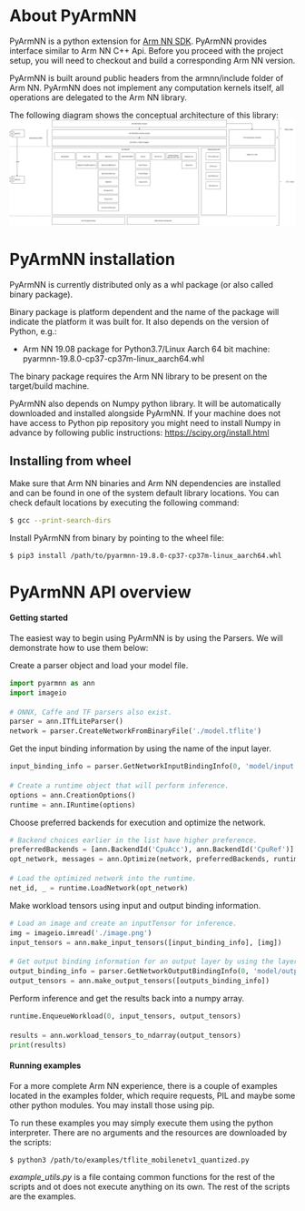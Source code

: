 # About PyArmNN

PyArmNN is a python extension for [Arm NN SDK](https://developer.arm.com/ip-products/processors/machine-learning/arm-nn).
PyArmNN provides interface similar to Arm NN C++ Api.
Before you proceed with the project setup, you will need to checkout and build a corresponding Arm NN version.

PyArmNN is built around public headers from the armnn/include folder of Arm NN. PyArmNN does not implement any computation kernels itself, all operations are
delegated to the Arm NN library. 

The following diagram shows the conceptual architecture of this library:
![PyArmNN](./images/pyarmnn.png)

# PyArmNN installation

PyArmNN is currently distributed only as a whl package (or also called binary package).

Binary package is platform dependent and the name of the package will indicate the platform it was built for. It also depends on the version of Python, e.g.:

* Arm NN 19.08 package for Python3.7/Linux Aarch 64 bit machine: pyarmnn-19.8.0-cp37-cp37m-linux_aarch64.whl

The binary package requires the Arm NN library to be present on the target/build machine.

PyArmNN also depends on Numpy python library. It will be automatically downloaded and installed alongside PyArmNN. If your machine does not have access to Python pip repository you might need to install Numpy in advance by following public instructions: https://scipy.org/install.html

## Installing from wheel

Make sure that Arm NN binaries and Arm NN dependencies are installed and can be found in one of the system default library locations. You can check default locations by executing the following command:
```bash
$ gcc --print-search-dirs
```
Install PyArmNN from binary by pointing to the wheel file:
```bash
$ pip3 install /path/to/pyarmnn-19.8.0-cp37-cp37m-linux_aarch64.whl
```

# PyArmNN API overview

#### Getting started
The easiest way to begin using PyArmNN is by using the Parsers. We will demonstrate how to use them below:

Create a parser object and load your model file.
```python
import pyarmnn as ann
import imageio

# ONNX, Caffe and TF parsers also exist.
parser = ann.ITfLiteParser()  
network = parser.CreateNetworkFromBinaryFile('./model.tflite')
```

Get the input binding information by using the name of the input layer.
```python
input_binding_info = parser.GetNetworkInputBindingInfo(0, 'model/input')

# Create a runtime object that will perform inference.
options = ann.CreationOptions()
runtime = ann.IRuntime(options)
```
Choose preferred backends for execution and optimize the network.
```python
# Backend choices earlier in the list have higher preference.
preferredBackends = [ann.BackendId('CpuAcc'), ann.BackendId('CpuRef')]
opt_network, messages = ann.Optimize(network, preferredBackends, runtime.GetDeviceSpec(), ann.OptimizerOptions())

# Load the optimized network into the runtime.
net_id, _ = runtime.LoadNetwork(opt_network)
```
Make workload tensors using input and output binding information.
```python
# Load an image and create an inputTensor for inference.
img = imageio.imread('./image.png')
input_tensors = ann.make_input_tensors([input_binding_info], [img])

# Get output binding information for an output layer by using the layer name.
output_binding_info = parser.GetNetworkOutputBindingInfo(0, 'model/output')
output_tensors = ann.make_output_tensors([outputs_binding_info])
```

Perform inference and get the results back into a numpy array.
```python
runtime.EnqueueWorkload(0, input_tensors, output_tensors)

results = ann.workload_tensors_to_ndarray(output_tensors)
print(results)
```

#### Running examples

For a more complete Arm NN experience, there is a couple of examples located in the examples folder, which require requests, PIL and maybe some other python modules. You may install those using pip.

To run these examples you may simply execute them using the python interpreter. There are no arguments and the resources are downloaded by the scripts:

```bash
$ python3 /path/to/examples/tflite_mobilenetv1_quantized.py
```

*example_utils.py* is a file containg common functions for the rest of the scripts and ot does not execute anything on its own. The rest of the scripts are the examples.
